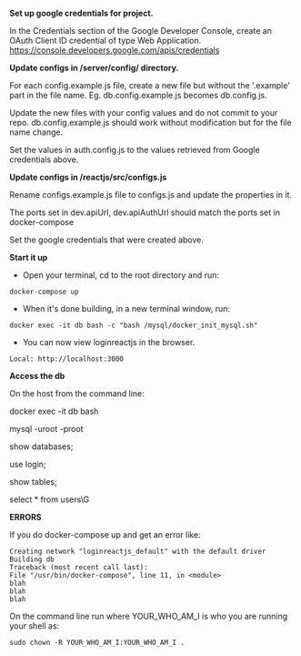 **Set up google credentials for project.** 

In the Credentials section of the Google Developer Console, create an OAuth Client ID credential of type Web Application. 
https://console.developers.google.com/apis/credentials

**Update configs in /server/config/ directory.** 

For each config.example.js file, create a new file but without the '.example' part in the file name. Eg. db.config.example.js becomes db.config.js. 

Update the new files with your config values and do not commit to your repo. db.config.example.js should work without modification but for the file name change.

Set the values in auth.config.js to the values retrieved from Google credentials above.

**Update configs in /reactjs/src/configs.js**

Rename configs.example.js file to configs.js and update the properties in it.

The ports set in dev.apiUrl, dev.apiAuthUrl should match the ports set in docker-compose

Set the google credentials that were created above.

**Start it up**

* Open your terminal, cd to the root directory and run:

`docker-compose up`
 
* When it's done building, in a new terminal window, run:

`docker exec -it db bash -c "bash /mysql/docker_init_mysql.sh"`

* You can now view loginreactjs in the browser.

`Local: http://localhost:3000`

**Access the db**

On the host from the command line:

docker exec -it db bash

mysql -uroot -proot

show databases;

use login;

show tables;

select * from users\G

**ERRORS**

If you do docker-compose up and get an error like:

```
Creating network "loginreactjs_default" with the default driver
Building db
Traceback (most recent call last):
File "/usr/bin/docker-compose", line 11, in <module>
blah
blah 
blah
```

On the command line run where YOUR_WHO_AM_I is who you are running your shell as:

`sudo chown -R YOUR_WHO_AM_I:YOUR_WHO_AM_I .`





